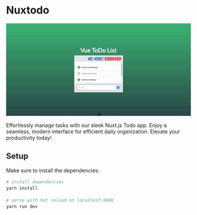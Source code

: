 # Nuxtodo

![Alt text](/public/images/screenshot.jpg)

Effortlessly manage tasks with our sleek Nuxt.js Todo app. Enjoy a seamless, modern interface for efficient daily organization. Elevate your productivity today!

## Setup

Make sure to install the dependencies:

```bash
# install dependencies
yarn install

# serve with hot reload at localhost:8000
yarn run dev
```
